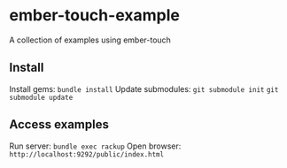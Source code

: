 ember-touch-example
===================

A collection of examples using ember-touch


Install
-------

Install gems: `bundle install`
Update submodules: `git submodule init` `git submodule update`

Access examples
---------------

Run server: `bundle exec rackup`
Open browser: `http://localhost:9292/public/index.html`


